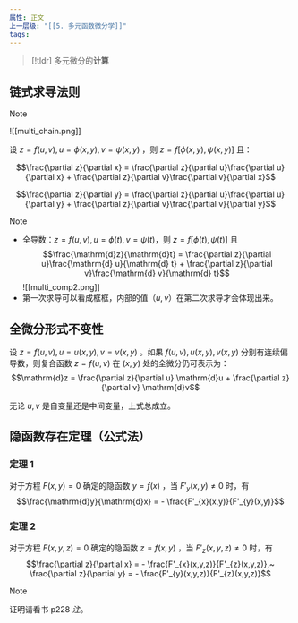 ```yaml
---
属性: 正文
上一层级: "[[5. 多元函数微分学]]"
tags:
---
```


> [!tldr] 
> 多元微分的**计算**

## 链式求导法则

> [!note] 
> ![[multi_chain.png]]

设 $z=f(u,v), u=\phi(x,y), v=\psi(x,y)$ ，则 $z=f[\phi(x,y), \psi(x,y)]$ 且：

$$\frac{\partial z}{\partial x} = \frac{\partial z}{\partial u}\frac{\partial u}{\partial x} + \frac{\partial z}{\partial v}\frac{\partial v}{\partial x}$$

$$\frac{\partial z}{\partial y} = \frac{\partial z}{\partial u}\frac{\partial u}{\partial y} + \frac{\partial z}{\partial v}\frac{\partial v}{\partial y}$$

> [!note] 
> - 全导数：$z=f(u,v), u=\phi(t), v=\psi(t)$，则 $z=f[\phi(t), \psi(t)]$ 且 $$\frac{\mathrm{d}z}{\mathrm{d}t} = \frac{\partial z}{\partial u}\frac{\mathrm{d} u}{\mathrm{d} t} + \frac{\partial z}{\partial v}\frac{\mathrm{d} v}{\mathrm{d} t}$$ ![[multi_comp2.png]]
> - 第一次求导可以看成框框，内部的值（$u, v$）在第二次求导才会体现出来。

## 全微分形式不变性

设 $z = f(u,v), u = u(x,y), v = v(x,y)$ 。如果 $f(u,v), u(x,y), v(x,y)$ 分别有连续偏导数，则复合函数 $z=f(u,v)$ 在 $(x,y)$ 处的全微分仍可表示为： $$\mathrm{d}z = \frac{\partial z}{\partial u} \mathrm{d}u + \frac{\partial z}{\partial v} \mathrm{d}v$$

无论 $u,v$ 是自变量还是中间变量，上式总成立。

## 隐函数存在定理（公式法）

### 定理 1

对于方程 $F(x,y) = 0$ 确定的隐函数 $y = f(x)$ ，当 $F'_{y}(x,y) \ne 0$ 时，有 $$\frac{\mathrm{d}y}{\mathrm{d}x} = - \frac{F'_{x}(x,y)}{F'_{y}(x,y)}$$

### 定理 2

对于方程 $F(x,y,z) = 0$ 确定的隐函数 $z = f(x,y)$ ，当 $F'_{z}(x,y,z) \ne 0$ 时，有 $$\frac{\partial z}{\partial x} = - \frac{F'_{x}(x,y,z)}{F'_{z}(x,y,z)},~ \frac{\partial z}{\partial y} = - \frac{F'_{y}(x,y,z)}{F'_{z}(x,y,z)}$$

> [!note] 
> 证明请看书 p228 *注*。
